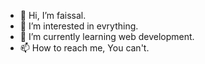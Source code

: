 - 👋 Hi, I’m faissal.
- 👀 I’m interested in evrything.
- 🌱 I’m currently learning web development.
- 📫 How to reach me, You can't.

<!---
In faith there is enough light to see enough darkness to blind us🖤❄️
--->
